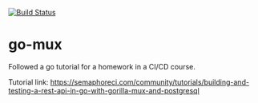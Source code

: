 [![Build Status](https://travis-ci.com/Thoromis/go-mux.svg?branch=main)](https://travis-ci.com/Thoromis/go-mux)

# go-mux
Followed a go tutorial for a homework in a CI/CD course. 

Tutorial link: 
https://semaphoreci.com/community/tutorials/building-and-testing-a-rest-api-in-go-with-gorilla-mux-and-postgresql
